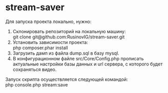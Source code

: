 # stream-saver
<p>Для запуска проекта локально, нужно:<br>
<ol>
<li>Склонировать репозиторий на локальную машину:<br>
git clone git@github.com:RusinovIG/stream-saver.git
<li>Установить зависимости проекта:<br>
php composer.phar install
<li>Загрузить дамп из файла dump.sql в базу mysql. 
<li>В конфигурационном файле src/Core/Config.php прописать актуальные настройки базы данных и url сервера, с которого будет сохраняться видео.
</ol>
<p>
Запуск скрипта осуществляется следующей командой:<br>
php console.php stream:save
